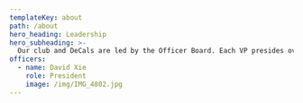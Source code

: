 ```yaml
---
templateKey: about
path: /about
hero_heading: Leadership
hero_subheading: >-
  Our club and DeCals are led by the Officer Board. Each VP presides over an aspect of our club’s operation in addition to leading a Design or Photography team.
officers:
  - name: David Xie
    role: President
    image: /img/IMG_4802.jpg
---
```


